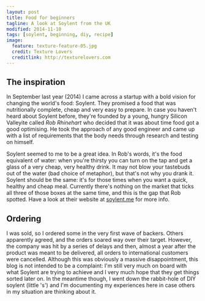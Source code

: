 ```yaml
---
layout: post
title: Food for beginners
tagline: A look at Soylent from the UK
modified: 2014-11-10
tags: [soylent, beginning, diy, recipe]
image:
  feature: texture-feature-05.jpg
  credit: Texture Lovers
  creditlink: http://texturelovers.com
---
```


## The inspiration

In September last year (2014) I came across a startup with a bold vision for changing the world's food: Soylent. They promised a food that was nutritionally complete, cheap and very easy to prepare. In case you haven't heard about Soylent before, they're founded by a young, hungry Silicon Valleyite called _Rob Rhinehart_ who decided that it was about time food got a good optimising. He took the approach of any good engineer and came up with a list of requirements that the body needs through research and testing on himself. 

Soylent seemed to me to be a great idea. In Rob's words, it's the food equivalent of water: when you're thirsty you can turn on the tap and get a glass of a very cheap, very healthy drink. It may not blow your tastebuds out of the water (bad choice of metaphor), but that's not why you drank it. Soylent should be the same: it's for those times when you want a quick, healthy and cheap meal. Currently there's nothing on the market that ticks all three of those boxes at the same time, and this is the gap that Rob spotted. Have a look at their website at [soylent.me](http://soylent.me) for more info.

## Ordering

I was sold, so I ordered some in the very first wave of backers. Others apparently agreed, and the orders soared way over their target. However, the company was hit by a series of delays and then, almost a year after the product was meant to be delivered, all orders to international customers were cancelled. Although this was obviously a massive disappointment, this blog is not intended to be a complaint: I'm still very much on board with what Soylent are trying to achieve and I very much hope that they get things sorted later on. In the meantime though, I went down the rabbit-hole of DIY soylent (little 's') and I'm documenting my experiences here in case others in my situation are thinking about it. 
